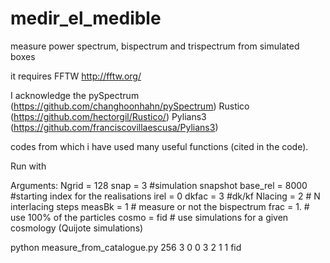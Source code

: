 # medir_el_medible
measure power spectrum, bispectrum and trispectrum from simulated boxes

it requires FFTW http://fftw.org/

I acknowledge the 
pySpectrum (https://github.com/changhoonhahn/pySpectrum)
Rustico (https://github.com/hectorgil/Rustico/)
Pylians3 (https://github.com/franciscovillaescusa/Pylians3) 

codes from which i have used many useful functions (cited in the code).

Run with

Arguments:
 Ngrid    = 128
 snap     = 3    #simulation snapshot 
 base_rel = 8000 #starting index for the realisations
 irel     = 0
 dkfac    = 3    #dk/kf 
 Nlacing  = 2    # N interlacing steps
 measBk   = 1    # measure or not the bispectrum
 frac     = 1.   # use 100% of the particles
 cosmo    = fid  # use simulations for a given cosmology (Quijote simulations)

python measure_from_catalogue.py 256 3 0 0 3 2 1 1 fid
